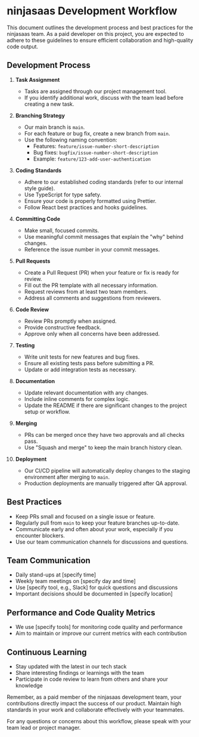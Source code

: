 # ninjasaas Development Workflow

This document outlines the development process and best practices for the ninjasaas team. As a paid developer on this project, you are expected to adhere to these guidelines to ensure efficient collaboration and high-quality code output.

## Development Process

1. **Task Assignment**

   - Tasks are assigned through our project management tool.
   - If you identify additional work, discuss with the team lead before creating a new task.

2. **Branching Strategy**

   - Our main branch is `main`.
   - For each feature or bug fix, create a new branch from `main`.
   - Use the following naming convention:
     - Features: `feature/issue-number-short-description`
     - Bug fixes: `bugfix/issue-number-short-description`
     - Example: `feature/123-add-user-authentication`

3. **Coding Standards**

   - Adhere to our established coding standards (refer to our internal style guide).
   - Use TypeScript for type safety.
   - Ensure your code is properly formatted using Prettier.
   - Follow React best practices and hooks guidelines.

4. **Committing Code**

   - Make small, focused commits.
   - Use meaningful commit messages that explain the "why" behind changes.
   - Reference the issue number in your commit messages.

5. **Pull Requests**

   - Create a Pull Request (PR) when your feature or fix is ready for review.
   - Fill out the PR template with all necessary information.
   - Request reviews from at least two team members.
   - Address all comments and suggestions from reviewers.

6. **Code Review**

   - Review PRs promptly when assigned.
   - Provide constructive feedback.
   - Approve only when all concerns have been addressed.

7. **Testing**

   - Write unit tests for new features and bug fixes.
   - Ensure all existing tests pass before submitting a PR.
   - Update or add integration tests as necessary.

8. **Documentation**

   - Update relevant documentation with any changes.
   - Include inline comments for complex logic.
   - Update the README if there are significant changes to the project setup or workflow.

9. **Merging**

   - PRs can be merged once they have two approvals and all checks pass.
   - Use "Squash and merge" to keep the main branch history clean.

10. **Deployment**
    - Our CI/CD pipeline will automatically deploy changes to the staging environment after merging to `main`.
    - Production deployments are manually triggered after QA approval.

## Best Practices

- Keep PRs small and focused on a single issue or feature.
- Regularly pull from `main` to keep your feature branches up-to-date.
- Communicate early and often about your work, especially if you encounter blockers.
- Use our team communication channels for discussions and questions.

## Team Communication

- Daily stand-ups at [specify time]
- Weekly team meetings on [specify day and time]
- Use [specify tool, e.g., Slack] for quick questions and discussions
- Important decisions should be documented in [specify location]

## Performance and Code Quality Metrics

- We use [specify tools] for monitoring code quality and performance
- Aim to maintain or improve our current metrics with each contribution

## Continuous Learning

- Stay updated with the latest in our tech stack
- Share interesting findings or learnings with the team
- Participate in code review to learn from others and share your knowledge

Remember, as a paid member of the ninjasaas development team, your contributions directly impact the success of our product. Maintain high standards in your work and collaborate effectively with your teammates.

For any questions or concerns about this workflow, please speak with your team lead or project manager.
